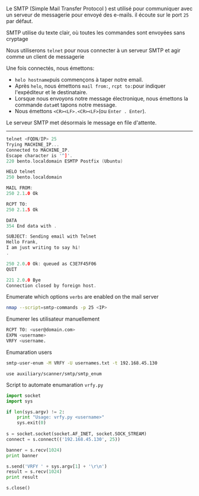 Le SMTP (Simple Mail Transfer Protocol ) est utilisé pour communiquer avec un serveur de messagerie pour envoyé des e-mails. il écoute sur le port `25` par défaut.

SMTP utilise du texte clair, où toutes les commandes sont envoyées sans cryptage

Nous utiliserons `telnet` pour nous connecter à un serveur SMTP et agir comme un client de messagerie

Une fois connectés, nous émettons:
- `helo hostname`puis commençons à taper notre email.
- Après `helo`, nous émettons `mail from:`, `rcpt to:`pour indiquer l'expéditeur et le destinataire.
- Lorsque nous envoyons notre message électronique, nous émettons la commande `data`et tapons notre message. 
- Nous émettons `<CR><LF>.<CR><LF>`(ou `Enter . Enter`). 

Le serveur SMTP met désormais le message en file d'attente.

---

```c
telnet <FQDN/IP> 25
Trying MACHINE_IP...
Connected to MACHINE_IP.
Escape character is '^]'.
220 bento.localdomain ESMTP Postfix (Ubuntu)

HELO telnet
250 bento.localdomain

MAIL FROM: 
250 2.1.0 Ok

RCPT TO: 
250 2.1.5 Ok

DATA
354 End data with .

SUBJECT: Sending email with Telnet
Hello Frank,
I am just writing to say hi!             
.

250 2.0.0 Ok: queued as C3E7F45F06
QUIT

221 2.0.0 Bye
Connection closed by foreign host.
```

Enumerate which options `verbs` are enabled on the mail server

```sh
nmap --script=smtp-commands -p 25 <IP>
```

Enumerer les utilisateur manuellement

```sh
RCPT TO: <user@domain.com>
EXPN <username>
VRFY <username.
```

Enumaration users

```sh
smtp-user-enum -M VRFY -U usernames.txt -t 192.168.45.130
```

```
use auxiliary/scanner/smtp/smtp_enum
```

Script to automate enumaration `vrfy.py`

```python
import socket
import sys

if len(sys.argv) != 2:
	print "Usage: vrfy.py <username>"
	sys.exit(0)
	
s = socket.socket(socket.AF_INET, socket.SOCK_STREAM)
connect = s.connect(('192.168.45.130', 25))

banner = s.recv(1024)
print banner

s.send('VRFY ' + sys.argv[1] + '\r\n')
result = s.recv(1024)
print result

s.close()
```

